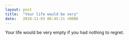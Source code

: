 ```yaml
---
layout: post
title:  "Your life would be very"
date:   2018-11-03 06:45:21 +0000
---
```

Your life would be very empty if you had nothing to regret.

